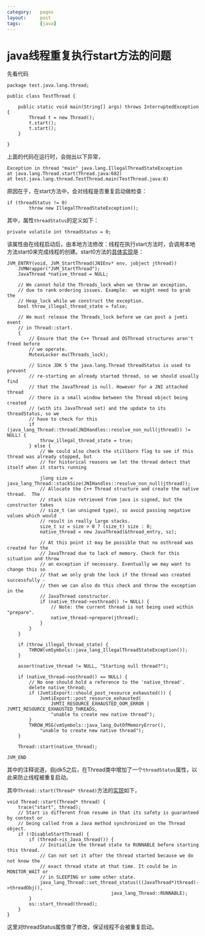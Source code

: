 ```yaml
---
category:   pages
layout:     post
tags:       [java]
---
```


java线程重复执行start方法的问题
=================


先看代码

    package test.java.lang.thread;
    
    public class TestThread {
    
        public static void main(String[] args) throws InterruptedException {
            Thread t = new Thread();
            t.start();
            t.start();
        }
    
    }
    

上面的代码在运行时，会抛出以下异常，

    Exception in thread "main" java.lang.IllegalThreadStateException
    at java.lang.Thread.start(Thread.java:682)
    at test.java.lang.thread.TestThread.main(TestThread.java:8)
    

原因在于，在start方法中，会对线程是否重复启动做检查：

    if (threadStatus != 0)
            throw new IllegalThreadStateException();
    

其中，属性`threadStatus`的定义如下：

    private volatile int threadStatus = 0;
    

该属性由在线程启动后，由本地方法修改：线程在执行start方法时，会调用本地方法start0来完成线程的创建。start0方法的[具体实现][1]是：

    JVM_ENTRY(void, JVM_StartThread(JNIEnv* env, jobject jthread))
        JVMWrapper("JVM_StartThread");
        JavaThread *native_thread = NULL;
    
        // We cannot hold the Threads_lock when we throw an exception,
        // due to rank ordering issues. Example:  we might need to grab the
        // Heap_lock while we construct the exception.
        bool throw_illegal_thread_state = false;
    
        // We must release the Threads_lock before we can post a jvmti event
        // in Thread::start.
        {
            // Ensure that the C++ Thread and OSThread structures aren't freed before
            // we operate.
            MutexLocker mu(Threads_lock);
    
            // Since JDK 5 the java.lang.Thread threadStatus is used to prevent
            // re-starting an already started thread, so we should usually find
            // that the JavaThread is null. However for a JNI attached thread
            // there is a small window between the Thread object being created
            // (with its JavaThread set) and the update to its threadStatus, so we
            // have to check for this
            if (java_lang_Thread::thread(JNIHandles::resolve_non_null(jthread)) != NULL) {
                throw_illegal_thread_state = true;
            } else {
                // We could also check the stillborn flag to see if this thread was already stopped, but
                // for historical reasons we let the thread detect that itself when it starts running
    
                jlong size = java_lang_Thread::stackSize(JNIHandles::resolve_non_null(jthread));
                // Allocate the C++ Thread structure and create the native thread.  The
                // stack size retrieved from java is signed, but the constructor takes
                // size_t (an unsigned type), so avoid passing negative values which would
                // result in really large stacks.
                size_t sz = size > 0 ? (size_t) size : 0;
                native_thread = new JavaThread(&thread_entry, sz);
    
                // At this point it may be possible that no osthread was created for the
                // JavaThread due to lack of memory. Check for this situation and throw
                // an exception if necessary. Eventually we may want to change this so
                // that we only grab the lock if the thread was created successfully -
                // then we can also do this check and throw the exception in the
                // JavaThread constructor.
                if (native_thread->osthread() != NULL) {
                    // Note: the current thread is not being used within "prepare".
                    native_thread->prepare(jthread);
                }
            }
        }
    
        if (throw_illegal_thread_state) {
            THROW(vmSymbols::java_lang_IllegalThreadStateException());
        }
    
        assert(native_thread != NULL, "Starting null thread?");
    
        if (native_thread->osthread() == NULL) {
            // No one should hold a reference to the 'native_thread'.
            delete native_thread;
            if (JvmtiExport::should_post_resource_exhausted()) {
                JvmtiExport::post_resource_exhausted(
                    JVMTI_RESOURCE_EXHAUSTED_OOM_ERROR | JVMTI_RESOURCE_EXHAUSTED_THREADS,
                    "unable to create new native thread");
            }
            THROW_MSG(vmSymbols::java_lang_OutOfMemoryError(),
                "unable to create new native thread");
        }
    
        Thread::start(native_thread);
    
    JVM_END
    

其中的注释说道，自jdk5之后，在Thread类中增加了一个`threadStatus`属性，以此来防止线程被重复启动。

其中`Thread::start(Thread* thread)`方法的[实现][2]如下，

    void Thread::start(Thread* thread) {
        trace("start", thread);
        // Start is different from resume in that its safety is guaranteed by context or
        // being called from a Java method synchronized on the Thread object.
        if (!DisableStartThread) {
            if (thread->is_Java_thread()) {
                // Initialize the thread state to RUNNABLE before starting this thread.
                // Can not set it after the thread started because we do not know the
                // exact thread state at that time. It could be in MONITOR_WAIT or
                // in SLEEPING or some other state.
                java_lang_Thread::set_thread_status(((JavaThread*)thread)->threadObj(),
                                          java_lang_Thread::RUNNABLE);
            }
            os::start_thread(thread);
        }
    }
    

这里对threadStatus属性做了修改，保证线程不会被重复启动。

[1]:    http://hg.openjdk.java.net/jdk7u/jdk7u/hotspot/file/ae4adc1492d1/src/share/vm/prims/jvm.cpp
[2]:    http://hg.openjdk.java.net/jdk7u/jdk7u/hotspot/file/ae4adc1492d1/src/share/vm/runtime/thread.cpp
